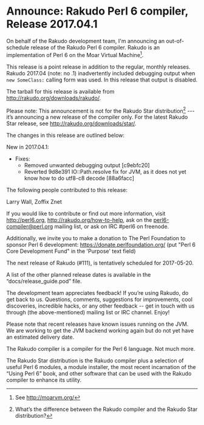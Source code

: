 # Announce: Rakudo Perl 6 compiler, Release 2017.04.1

On behalf of the Rakudo development team, I'm announcing an
out-of-schedule release of the Rakudo Perl 6 compiler.
Rakudo is an implementation of Perl 6 on the Moar Virtual Machine[^1].

This release is a point release in addition to the regular, monthly
releases. Rakudo 2017.04 (note: no .1) inadvertently included debugging output
when `new SomeClass:` calling form was used. In this release that output is
disabled.

The tarball for this release is available from <http://rakudo.org/downloads/rakudo/>.

Please note: This announcement is not for the Rakudo Star
distribution[^2] --- it’s announcing a new release of the compiler
only. For the latest Rakudo Star release, see
<http://rakudo.org/downloads/star/>.

The changes in this release are outlined below:

New in 2017.04.1:
 + Fixes:
    + Removed unwanted debugging output [c9ebfc20]
    + Reverted 9d8e391 IO::Path.resolve fix for JVM, as it does not yet know
        how to do utf8-c8 decode [88a6facc]

The following people contributed to this release:

Larry Wall, Zoffix Znet

If you would like to contribute or find out more information, visit
<http://perl6.org>, <http://rakudo.org/how-to-help>, ask on the
<perl6-compiler@perl.org> mailing list, or ask on IRC #perl6 on freenode.

Additionally, we invite you to make a donation to The Perl Foundation
to sponsor Perl 6 development: <https://donate.perlfoundation.org/>
(put "Perl 6 Core Development Fund" in the 'Purpose' text field)

The next release of Rakudo (#111), is tentatively scheduled for 2017-05-20.

A list of the other planned release dates is available in the
“docs/release_guide.pod” file.

The development team appreciates feedback! If you’re using Rakudo, do
get back to us. Questions, comments, suggestions for improvements, cool
discoveries, incredible hacks, or any other feedback -- get in touch with
us through (the above-mentioned) mailing list or IRC channel. Enjoy!

Please note that recent releases have known issues running on the JVM.
We are working to get the JVM backend working again but do not yet have
an estimated delivery date.

[^1]: See <http://moarvm.org/>

[^2]: What’s the difference between the Rakudo compiler and the Rakudo
Star distribution?

[^3]: NQP stands for 'Not Quite Perl', which is a language/environment
that Rakudo is largely written in. See https://github.com/perl6/nqp

The Rakudo compiler is a compiler for the Perl 6 language.
Not much more.

The Rakudo Star distribution is the Rakudo compiler plus a selection
of useful Perl 6 modules, a module installer, the most recent
incarnation of the “Using Perl 6” book, and other software that can
be used with the Rakudo compiler to enhance its utility.
